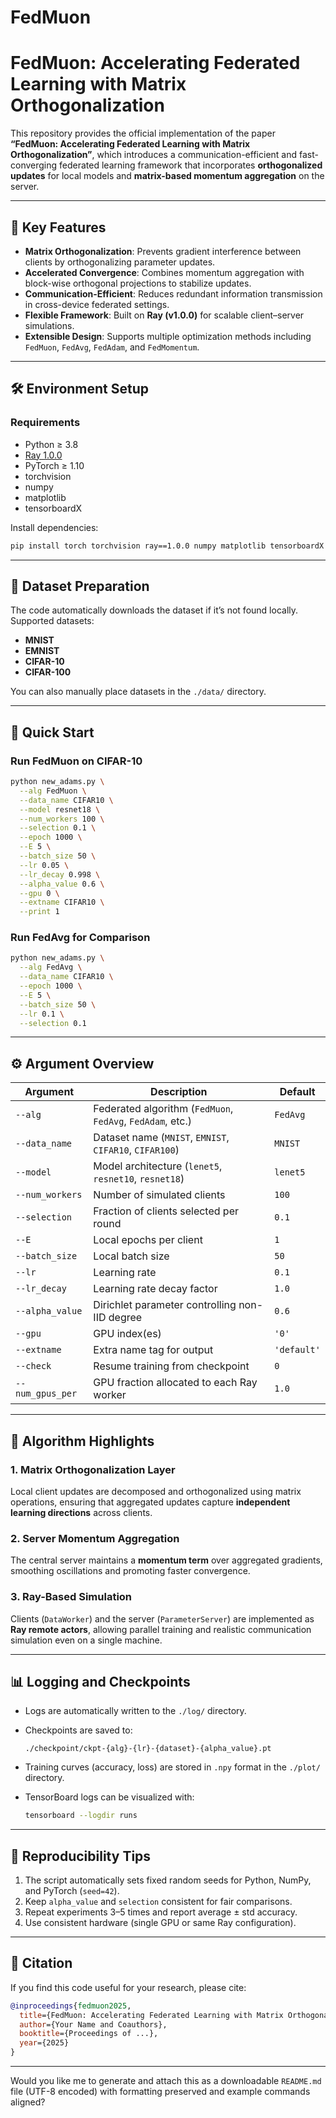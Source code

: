 # FedMuon

# FedMuon: Accelerating Federated Learning with Matrix Orthogonalization

This repository provides the official implementation of the paper
**“FedMuon: Accelerating Federated Learning with Matrix Orthogonalization”**,
which introduces a communication-efficient and fast-converging federated learning framework that incorporates **orthogonalized updates** for local models and **matrix-based momentum aggregation** on the server.

---

## 🌟 Key Features

* **Matrix Orthogonalization**: Prevents gradient interference between clients by orthogonalizing parameter updates.
* **Accelerated Convergence**: Combines momentum aggregation with block-wise orthogonal projections to stabilize updates.
* **Communication-Efficient**: Reduces redundant information transmission in cross-device federated settings.
* **Flexible Framework**: Built on **Ray (v1.0.0)** for scalable client–server simulations.
* **Extensible Design**: Supports multiple optimization methods including `FedMuon`, `FedAvg`, `FedAdam`, and `FedMomentum`.

---

## 🛠 Environment Setup

### Requirements

* Python ≥ 3.8
* [Ray 1.0.0](https://docs.ray.io/en/releases-1.0.0/)
* PyTorch ≥ 1.10
* torchvision
* numpy
* matplotlib
* tensorboardX

Install dependencies:

```bash
pip install torch torchvision ray==1.0.0 numpy matplotlib tensorboardX
```

---

## 📂 Dataset Preparation

The code automatically downloads the dataset if it’s not found locally.
Supported datasets:

* **MNIST**
* **EMNIST**
* **CIFAR-10**
* **CIFAR-100**

You can also manually place datasets in the `./data/` directory.

---

## 🚀 Quick Start

### Run FedMuon on CIFAR-10

```bash
python new_adams.py \
  --alg FedMuon \
  --data_name CIFAR10 \
  --model resnet18 \
  --num_workers 100 \
  --selection 0.1 \
  --epoch 1000 \
  --E 5 \
  --batch_size 50 \
  --lr 0.05 \
  --lr_decay 0.998 \
  --alpha_value 0.6 \
  --gpu 0 \
  --extname CIFAR10 \
  --print 1
```

### Run FedAvg for Comparison

```bash
python new_adams.py \
  --alg FedAvg \
  --data_name CIFAR10 \
  --epoch 1000 \
  --E 5 \
  --batch_size 50 \
  --lr 0.1 \
  --selection 0.1
```

---

## ⚙️ Argument Overview

| Argument         | Description                                                | Default     |
| ---------------- | ---------------------------------------------------------- | ----------- |
| `--alg`          | Federated algorithm (`FedMuon`, `FedAvg`, `FedAdam`, etc.) | `FedAvg`    |
| `--data_name`    | Dataset name (`MNIST`, `EMNIST`, `CIFAR10`, `CIFAR100`)    | `MNIST`     |
| `--model`        | Model architecture (`lenet5`, `resnet10`, `resnet18`)      | `lenet5`    |
| `--num_workers`  | Number of simulated clients                                | `100`       |
| `--selection`    | Fraction of clients selected per round                     | `0.1`       |
| `--E`            | Local epochs per client                                    | `1`         |
| `--batch_size`   | Local batch size                                           | `50`        |
| `--lr`           | Learning rate                                              | `0.1`       |
| `--lr_decay`     | Learning rate decay factor                                 | `1.0`       |
| `--alpha_value`  | Dirichlet parameter controlling non-IID degree             | `0.6`       |
| `--gpu`          | GPU index(es)                                              | `'0'`       |
| `--extname`      | Extra name tag for output                                  | `'default'` |
| `--check`        | Resume training from checkpoint                            | `0`         |
| `--num_gpus_per` | GPU fraction allocated to each Ray worker                  | `1.0`       |

---

## 🧠 Algorithm Highlights

### 1. **Matrix Orthogonalization Layer**

Local client updates are decomposed and orthogonalized using matrix operations, ensuring that aggregated updates capture **independent learning directions** across clients.

### 2. **Server Momentum Aggregation**

The central server maintains a **momentum term** over aggregated gradients, smoothing oscillations and promoting faster convergence.

### 3. **Ray-Based Simulation**

Clients (`DataWorker`) and the server (`ParameterServer`) are implemented as **Ray remote actors**, allowing parallel training and realistic communication simulation even on a single machine.

---

## 📊 Logging and Checkpoints

* Logs are automatically written to the `./log/` directory.
* Checkpoints are saved to:

  ```
  ./checkpoint/ckpt-{alg}-{lr}-{dataset}-{alpha_value}.pt
  ```
* Training curves (accuracy, loss) are stored in `.npy` format in the `./plot/` directory.
* TensorBoard logs can be visualized with:

  ```bash
  tensorboard --logdir runs
  ```

---

## 🔬 Reproducibility Tips

1. The script automatically sets fixed random seeds for Python, NumPy, and PyTorch (`seed=42`).
2. Keep `alpha_value` and `selection` consistent for fair comparisons.
3. Repeat experiments 3–5 times and report average ± std accuracy.
4. Use consistent hardware (single GPU or same Ray configuration).

---

## 📘 Citation

If you find this code useful for your research, please cite:

```bibtex
@inproceedings{fedmuon2025,
  title={FedMuon: Accelerating Federated Learning with Matrix Orthogonalization},
  author={Your Name and Coauthors},
  booktitle={Proceedings of ...},
  year={2025}
}
```

---

Would you like me to generate and attach this as a downloadable `README.md` file (UTF-8 encoded) with formatting preserved and example commands aligned?
